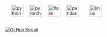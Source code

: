 
<div style="padding-left: 20px;">
  <img src="https://cdn.jsdelivr.net/gh/devicons/devicon/icons/python/python-original.svg" height="40" alt="python logo" href="https://www.python.org"  />
  <img width="12" />
  <img src="https://cdn.jsdelivr.net/gh/devicons/devicon/icons/pytorch/pytorch-original.svg" height="40" alt="pytorch logo" />
  <img width="12" />
  <img src="https://cdn.jsdelivr.net/gh/devicons/devicon/icons/flask/flask-original.svg" height="40" alt="flask logo" href="https://www.python.org"  />
  <img width="12" />
  <img src="https://cdn.jsdelivr.net/gh/devicons/devicon/icons/pandas/pandas-original.svg" height="40" alt="pandas logo" href="https://www.python.org"  />
  <img width="12" />
  &nbsp;&nbsp;&nbsp;&nbsp;<img src="https://cdn.jsdelivr.net/gh/devicons/devicon/icons/linux/linux-original.svg" height="40" alt="linux logo" href="https://www.python.org"  />
</div>


 <br><a href="https://git.io/streak-stats"><img src="https://github-readme-streak-stats.herokuapp.com?user=adeotti&theme=earth&hide_border=true&border_radius=30&card_width=394&hide_longest_streak=true" alt="GitHub Streak" /></a>

